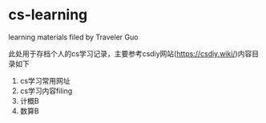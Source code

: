 # cs-learning
learning materials filed by Traveler Guo

此处用于存档个人的cs学习记录，主要参考csdiy网站(https://csdiy.wiki/)内容目录如下

1. cs学习常用网址
2. cs学习内容filing
3. 计概B
4. 数算B
